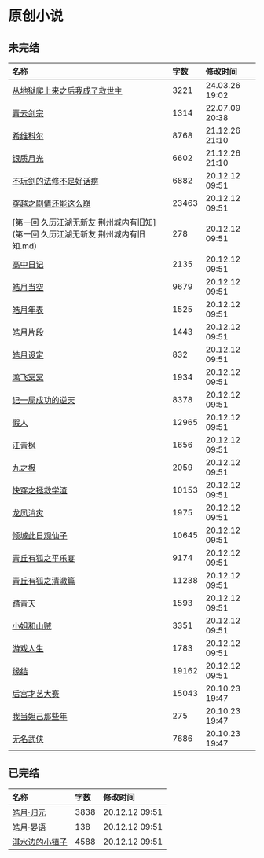 # 原创小说

## 未完结

|名称|字数|修改时间|
|:-|:-|:-|
|[从地狱爬上来之后我成了救世主](从地狱爬上来之后我成了救世主.md)|3221|24.03.26 19:02|
|[青云剑宗](青云剑宗.md)|1314|22.07.09 20:38|
|[希维科尔](希维科尔.md)|8768|21.12.26 21:10|
|[银质月光](银质月光.md)|6602|21.12.26 21:10|
|[不玩剑的法修不是好话痨](不玩剑的法修不是好话痨.md)|6882|20.12.12 09:51|
|[穿越之剧情还能这么崩](穿越之剧情还能这么崩.md)|23463|20.12.12 09:51|
|[第一回 久历江湖无新友 荆州城内有旧知](第一回 久历江湖无新友 荆州城内有旧知.md)|278|20.12.12 09:51|
|[高中日记](高中日记.md)|2135|20.12.12 09:51|
|[皓月当空](皓月当空.md)|9679|20.12.12 09:51|
|[皓月年表](皓月年表.md)|1525|20.12.12 09:51|
|[皓月片段](皓月片段.md)|1443|20.12.12 09:51|
|[皓月设定](皓月设定.md)|832|20.12.12 09:51|
|[鸿飞冥冥](鸿飞冥冥.md)|1934|20.12.12 09:51|
|[记一局成功的逆天](记一局成功的逆天.md)|8378|20.12.12 09:51|
|[假人](假人.md)|12965|20.12.12 09:51|
|[江青枫](江青枫.md)|1656|20.12.12 09:51|
|[九之极](九之极.md)|2059|20.12.12 09:51|
|[快穿之拯救学渣](快穿之拯救学渣.md)|10153|20.12.12 09:51|
|[龙凤消灾](龙凤消灾.md)|1975|20.12.12 09:51|
|[倾城此日观仙子](倾城此日观仙子.md)|10645|20.12.12 09:51|
|[青丘有狐之平乐宴](青丘有狐之平乐宴.md)|9174|20.12.12 09:51|
|[青丘有狐之清澈篇](青丘有狐之清澈篇.md)|11238|20.12.12 09:51|
|[踏青天](踏青天.md)|1593|20.12.12 09:51|
|[小姐和山贼](小姐和山贼.md)|3351|20.12.12 09:51|
|[游戏人生](游戏人生.md)|1783|20.12.12 09:51|
|[缘结](缘结.md)|19162|20.12.12 09:51|
|[后宫才艺大赛](后宫才艺大赛.md)|15043|20.10.23 19:47|
|[我当妲己那些年](我当妲己那些年.md)|275|20.10.23 19:47|
|[无名武侠](无名武侠.md)|7686|20.10.23 19:47|

## 已完结

|名称|字数|修改时间|
|:-|:-|:-|
|[皓月·归元](皓月·归元.md)|3838|20.12.12 09:51|
|[皓月·晏语](皓月·晏语.md)|138|20.12.12 09:51|
|[淇水边的小镇子](淇水边的小镇子.md)|4588|20.12.12 09:51|
